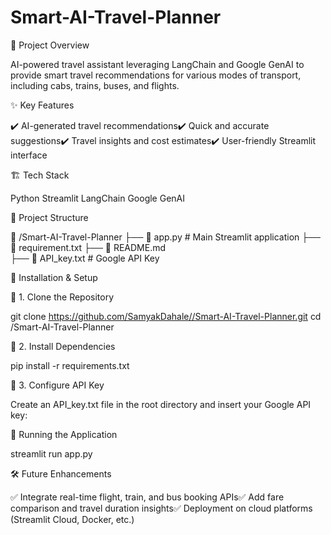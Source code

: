 # Smart-AI-Travel-Planner

📌 Project Overview

AI-powered travel assistant leveraging LangChain and Google GenAI to provide smart travel recommendations for various modes of transport, including cabs, trains, buses, and flights.

✨ Key Features

✔️ AI-generated travel recommendations✔️ Quick and accurate suggestions✔️ Travel insights and cost estimates✔️ User-friendly Streamlit interface

🏗️ Tech Stack

Python
Streamlit
LangChain
Google GenAI

📂 Project Structure

📂 /Smart-AI-Travel-Planner
├── 📄 app.py            # Main Streamlit application
├── 📄 requirement.txt 
├── 📄 README.md        
├── 📄 API_key.txt       # Google API Key 

🚀 Installation & Setup

🔹 1. Clone the Repository

git clone https://github.com/SamyakDahale//Smart-AI-Travel-Planner.git
cd /Smart-AI-Travel-Planner

🔹 2. Install Dependencies

pip install -r requirements.txt

🔹 3. Configure API Key

Create an API_key.txt file in the root directory and insert your Google API key:


🚀 Running the Application

streamlit run app.py

🛠️ Future Enhancements

✅ Integrate real-time flight, train, and bus booking APIs✅ Add fare comparison and travel duration insights✅ Deployment on cloud platforms (Streamlit Cloud, Docker, etc.)
